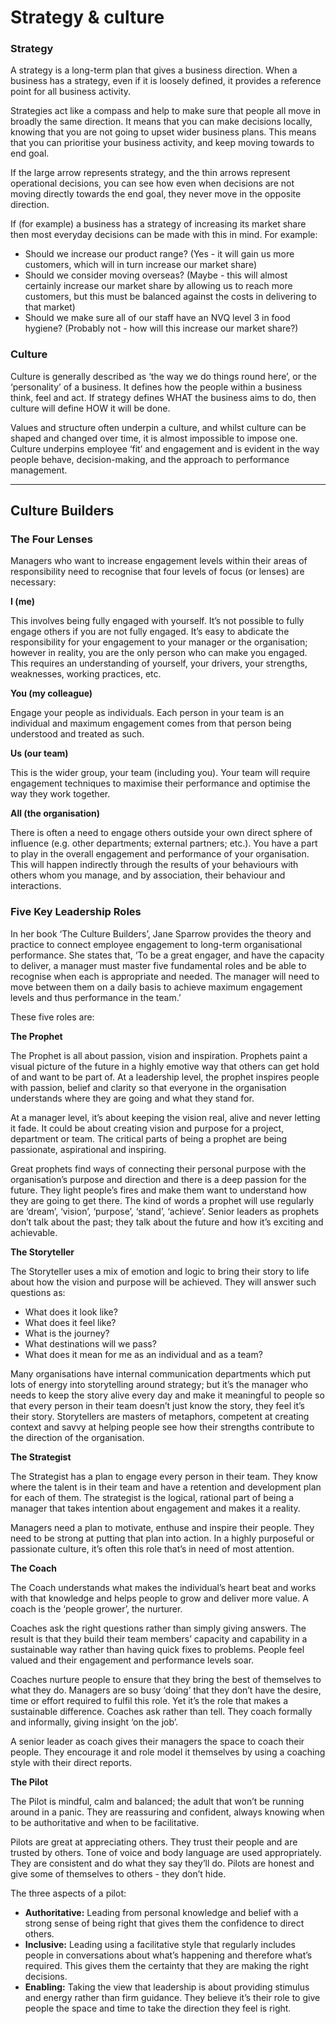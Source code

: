 # Strategy & culture

### Strategy

A strategy is a long-term plan that gives a business direction. When a business has a strategy, even if it is loosely defined, it provides a reference point for all business activity. 

Strategies act like a compass and help to make sure that people all move in broadly the same direction. It means that you can make decisions locally, knowing that you are not going to upset wider business plans. This means that you can prioritise your business activity, and keep moving towards to end goal.

If the large arrow represents strategy, and the thin arrows represent operational decisions, you can see how even when decisions are not moving directly towards the end goal, they never move in the opposite direction.

If (for example) a business has a strategy of increasing its market share then most everyday decisions can be made with this in mind. For example:

- Should we increase our product range? (Yes - it will gain us more customers, which will in turn increase our market share)
- Should we consider moving overseas? (Maybe - this will almost certainly increase our market share by allowing us to reach more customers, but this must be balanced against the costs in delivering to that market)
- Should we make sure all of our staff have an NVQ level 3 in food hygiene? (Probably not - how will this increase our market share?)

### Culture

Culture is generally described as ‘the way we do things round here’, or the ‘personality’ of a business. It defines how the people within a business think, feel and act. If strategy defines WHAT the business aims to do, then culture will define HOW it will be done.

Values and structure often underpin a culture, and whilst culture can be shaped and changed over time, it is almost impossible to impose one. Culture underpins employee ‘fit’ and engagement and is evident in the way people behave, decision-making, and the approach to performance management.

---

## Culture Builders

### The Four Lenses

Managers who want to increase engagement levels within their areas of responsibility need to recognise that four levels of focus (or lenses) are necessary:

**I (me)**

This involves being fully engaged with yourself. It’s not possible to fully engage others if you are not fully engaged. It’s easy to abdicate the responsibility for your engagement to your manager or the organisation; however in reality, you are the only person who can make you engaged. This requires an understanding of yourself, your drivers, your strengths, weaknesses, working practices, etc.

**You (my colleague)**

Engage your people as individuals. Each person in your team is an individual and maximum engagement comes from that person being understood and treated as such.

**Us (our team)**

This is the wider group, your team (including you). Your team will require engagement techniques to maximise their performance and optimise the way they work together.

**All (the organisation)**

There is often a need to engage others outside your own direct sphere of influence (e.g. other departments; external partners; etc.). You have a part to play in the overall engagement and performance of your organisation. This will happen indirectly through the results of your behaviours with others whom you manage, and by association, their behaviour and interactions.

### Five Key Leadership Roles

In her book ‘The Culture Builders’, Jane Sparrow provides the theory and practice to connect employee engagement to long-term organisational performance. She states that, ‘To be a great engager, and have the capacity to deliver, a manager must master five fundamental roles and be able to recognise when each is appropriate and needed. The manager will need to move between them on a daily basis to achieve maximum engagement levels and thus performance in the team.’

These five roles are:
     
**The Prophet**

The Prophet is all about passion, vision and inspiration. Prophets paint a visual picture of the future in a highly emotive way that others can get hold of and want to be part of. At a leadership level, the prophet inspires people with passion, belief and clarity so that everyone in the organisation understands where they are going and what they stand for.

At a manager level, it’s about keeping the vision real, alive and never letting it fade. It could be about creating vision and purpose for a project, department or team. The critical parts of being a prophet are being passionate, aspirational and inspiring.

Great prophets find ways of connecting their personal purpose with the organisation’s purpose and direction and there is a deep passion for the future. They light people’s fires and make them want to understand how they are going to get there. The kind of words a prophet will use regularly are ‘dream’, ‘vision’, ‘purpose’, ‘stand’, ‘achieve’. Senior leaders as prophets don’t talk about the past; they talk about the future and how it’s exciting and achievable.

**The Storyteller**

The Storyteller uses a mix of emotion and logic to bring their story to life about how the vision and purpose will be achieved. They will answer such questions as:

- What does it look like?
- What does it feel like?
- What is the journey?
- What destinations will we pass?
- What does it mean for me as an individual and as a team?

Many organisations have internal communication departments which put lots of energy into storytelling around strategy; but it’s the manager who needs to keep the story alive every day and make it meaningful to people so that every person in their team doesn’t just know the story, they feel it’s their story.
Storytellers are masters of metaphors, competent at creating context and savvy at helping people see how their strengths contribute to the direction of the organisation.

**The Strategist**

The Strategist has a plan to engage every person in their team. They know where the talent is in their team and have a retention and development plan for each of them. The strategist is the logical, rational part of being a manager that takes intention about engagement and makes it a reality.

Managers need a plan to motivate, enthuse and inspire their people. They need to be strong at putting that plan into action. In a highly purposeful or passionate culture, it’s often this role that’s in need of most attention.

**The Coach**

The Coach understands what makes the individual’s heart beat and works with that knowledge and helps people to grow and deliver more value. A coach is the ‘people grower’, the nurturer.

Coaches ask the right questions rather than simply giving answers. The result is that they build their team members’ capacity and capability in a sustainable way rather than having quick fixes to problems. People feel valued and their engagement and performance levels soar.

Coaches nurture people to ensure that they bring the best of themselves to what they do. Managers are so busy ‘doing’ that they don’t have the desire, time or effort required to fulfil this role. Yet it’s the role that makes a sustainable difference. Coaches ask rather than tell. They coach formally and informally, giving insight ‘on the job’.

A senior leader as coach gives their managers the space to coach their people. They encourage it and role model it themselves by using a coaching style with their direct reports.

**The Pilot**

The Pilot is mindful, calm and balanced; the adult that won’t be running around in a panic. They are reassuring and confident, always knowing when to be authoritative and when to be facilitative.

Pilots are great at appreciating others. They trust their people and are trusted by others. Tone of voice and body language are used appropriately. They are consistent and do what they say they’ll do. Pilots are honest and give some of themselves to others - they don’t hide.

The three aspects of a pilot:

- **Authoritative:** Leading from personal knowledge and belief with a strong sense of being right that gives them the confidence to direct others.
- **Inclusive:** Leading using a facilitative style that regularly includes people in conversations about what’s happening and therefore what’s required. This gives them the certainty that they are making the right decisions.
- **Enabling:** Taking the view that leadership is about providing stimulus and energy rather than firm guidance. They believe it’s their role to give people the space and time to take the direction they feel is right.